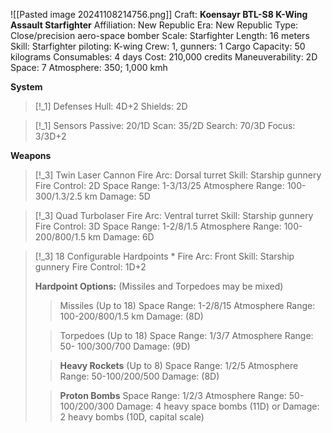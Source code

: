 ![[Pasted image 20241108214756.png]]
Craft: **Koensayr BTL-S8 K-Wing Assault Starfighter**
Affiliation: New Republic
Era: New Republic
Type: Close/precision aero-space bomber
Scale: Starfighter
Length: 16 meters
Skill: Starfighter piloting: K-wing
Crew: 1, gunners: 1
Cargo Capacity: 50 kilograms
Consumables: 4 days
Cost: 210,000 credits
Maneuverability: 2D
Space: 7
Atmosphere: 350; 1,000 kmh

**System**
> [!_1] Defenses
> Hull: 4D+2
> Shields: 2D
> 

> [!_1] Sensors
> Passive: 20/1D
> Scan: 35/2D
> Search: 70/3D
> Focus: 3/3D+2

**Weapons**
> [!_3] Twin Laser Cannon
> Fire Arc: Dorsal turret
> Skill: Starship gunnery
> Fire Control: 2D
> Space Range: 1-3/13/25
> Atmosphere Range: 100-300/1.3/2.5 km
> Damage: 5D

> [!_3] Quad Turbolaser
> Fire Arc: Ventral turret
> Skill: Starship gunnery
> Fire Control: 3D
> Space Range: 1-2/8/1.5
> Atmosphere Range: 100-200/800/1.5 km
> Damage: 6D

> [!_3] 18 Configurable Hardpoints *
> Fire Arc: Front
> Skill: Starship gunnery
> Fire Control: 1D+2
> 
> **Hardpoint Options:** (Missiles and Torpedoes may be mixed)
> 
> > Missiles (Up to 18)
> > Space Range: 1-2/8/15 
> > Atmosphere Range: 100-200/800/1.5 km 
> > Damage: (8D) 
> 
> > Torpedoes (Up to 18)
> > Space Range: 1/3/7
> > Atmosphere Range: 50- 100/300/700
> > Damage: (9D)
> 
> > **Heavy Rockets** (Up to 8)
> > Space Range: 1/2/5
> > Atmosphere Range: 50-100/200/500
> > Damage: (8D)
> 
> > **Proton Bombs** 
> > Space Range:  1/2/3
> > Atmosphere Range: 50-100/200/300
> > Damage: 4 heavy space bombs (11D)
> > or
> > Damage: 2 heavy bombs (10D, capital scale) 
> 
> 


